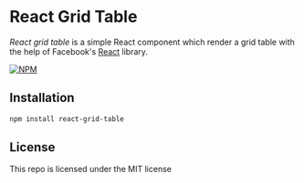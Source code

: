 # React Grid Table
*React grid table* is a simple React component which render a grid table with the help of Facebook's [React](https://reactjs.org/) library.

[![NPM](https://nodei.co/npm/react-grid-table.png)](https://nodei.co/npm/react-grid-table/)

## Installation
```sh
npm install react-grid-table
```
## License
This repo is licensed under the MIT license
